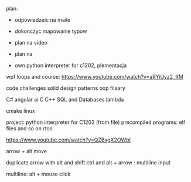 

plan:
- odpowiedzeic na maile
- dokonczyc mapowanie typow
- plan na video
- plan na 





- own python interpreter for c1202, plementacja





wpf loops and course:
https://www.youtube.com/watch?v=aRYiUyz2_RM


code challenges
solid
design patterns
oop filaary


C#
angular
ai
C
C++
SQL and Databases
lambda 



cmake
linux



project:
python interpreter for C1202 (from file)
precompiled programs:  elf files and so on
rtos


https://www.youtube.com/watch?v=QZBxgX2OWbI



arrow + alt move

duplicate
arrow with alt and shift
ctrl and alt + arrow : multiline input

multiline: alt + mouse click